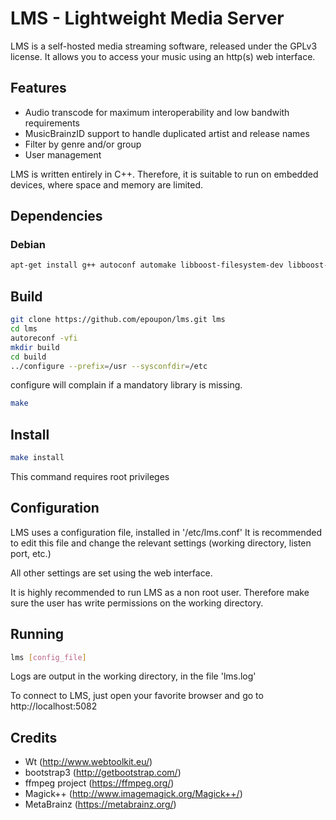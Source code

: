 # LMS - Lightweight Media Server

LMS is a self-hosted media streaming software, released under the GPLv3 license.
It allows you to access your music using an http(s) web interface.

## Features
 - Audio transcode for maximum interoperability and low bandwith requirements
 - MusicBrainzID support to handle duplicated artist and release names
 - Filter by genre and/or group
 - User management

LMS is written entirely in C++. Therefore, it is suitable to run on embedded devices, where space and memory are limited.

## Dependencies
### Debian

```sh
apt-get install g++ autoconf automake libboost-filesystem-dev libboost-system-dev libavcodec-dev libavutil-dev libavformat-dev libav-tools libwtdbosqlite-dev libwthttp-dev libwtdbo-dev libwt-dev libmagick++-dev libpstreams-dev libconfig++-dev libpstreams-dev ffmpeg libtag1-dev
```

## Build

```sh
git clone https://github.com/epoupon/lms.git lms
cd lms
autoreconf -vfi
mkdir build
cd build
../configure --prefix=/usr --sysconfdir=/etc
```
configure will complain if a mandatory library is missing.

```sh
make
```

## Install

```sh
make install
```
This command requires root privileges

## Configuration
LMS uses a configuration file, installed in '/etc/lms.conf'
It is recommended to edit this file and change the relevant settings (working directory, listen port, etc.)

All other settings are set using the web interface.

It is highly recommended to run LMS as a non root user. Therefore make sure the user has write permissions on the working directory.

## Running
```sh
lms [config_file]
```
Logs are output in the working directory, in the file 'lms.log'

To connect to LMS, just open your favorite browser and go to http://localhost:5082

## Credits

- Wt (http://www.webtoolkit.eu/)
- bootstrap3 (http://getbootstrap.com/)
- ffmpeg project (https://ffmpeg.org/)
- Magick++ (http://www.imagemagick.org/Magick++/)
- MetaBrainz (https://metabrainz.org/)
